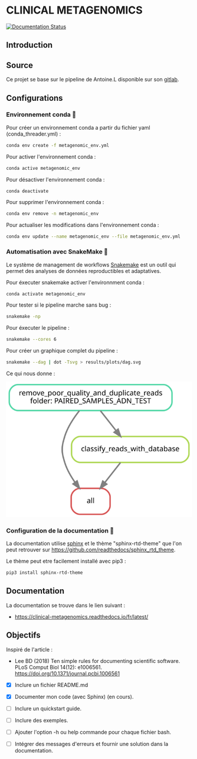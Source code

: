 # CLINICAL METAGENOMICS
[![Documentation Status](https://readthedocs.org/projects/clinical-metagenomics/badge/?version=latest)](https://clinical-metagenomics.readthedocs.io/fr/latest/?badge=latest)

## Introduction

## Source

Ce projet se base sur le pipeline de Antoine.L disponible sur son [gitlab](https://gitlab.com/a_laine/metagenomic-pipeline).

## Configurations

### Environnement conda :metal:
Pour créer un environnement conda a partir du fichier yaml (conda_threader.yml) :

```bash
conda env create -f metagenomic_env.yml
```

Pour activer l'environnement conda :

```bash
conda active metagenomic_env
```

Pour désactiver l'environnement conda :

```bash
conda deactivate
```

Pour supprimer l'environnement conda :

```bash
conda env remove -n metagenomic_env
```

Pour actualiser les modifications dans l'environnement conda :

```bash
conda env update --name metagenomic_env --file metagenomic_env.yml 
```

### Automatisation avec SnakeMake :snake:

Le système de management de workflows [Snakemake](https://snakemake.readthedocs.io/en/stable/) est un outil qui permet des analyses de données reproductibles et adaptatives.

Pour éxecuter snakemake activer l'environnment conda :
```bash
conda activate metagenomic_env
```

Pour tester si le pipeline marche sans bug :

```bash
snakemake -np
```

Pour éxecuter le pipeline :

```bash
snakemake --cores 6
```

Pour créer un graphique complet du pipeline :

```bash
snakemake --dag | dot -Tsvg > results/plots/dag.svg 
```

Ce qui nous donne :

![pipeline](results/plots/dag.svg)

### Configuration de la documentation :book:

La documentation utilise [sphinx](https://www.sphinx-doc.org/en/master/) et le thème "sphinx-rtd-theme" que l'on peut retrouver sur https://github.com/readthedocs/sphinx_rtd_theme.

Le thème peut etre facilement installé avec pip3 :

```bash
pip3 install sphinx-rtd-theme
```

## Documentation

La documentation se trouve dans le lien suivant :

* https://clinical-metagenomics.readthedocs.io/fr/latest/

## Objectifs

Inspiré de l'article :
* Lee BD (2018) Ten simple rules for documenting scientific software. PLoS Comput Biol 14(12): e1006561. https://doi.org/10.1371/journal.pcbi.1006561

- [x] Inclure un fichier README.md
- [x] Documenter mon code (avec Sphinx) (en cours).
- [ ] Inclure un quickstart guide.
- [ ] Inclure des exemples.
- [ ] Ajouter l'option -h ou help commande pour chaque fichier bash.
- [ ] Intégrer des messages d'erreurs et fournir une solution dans la documentation.

